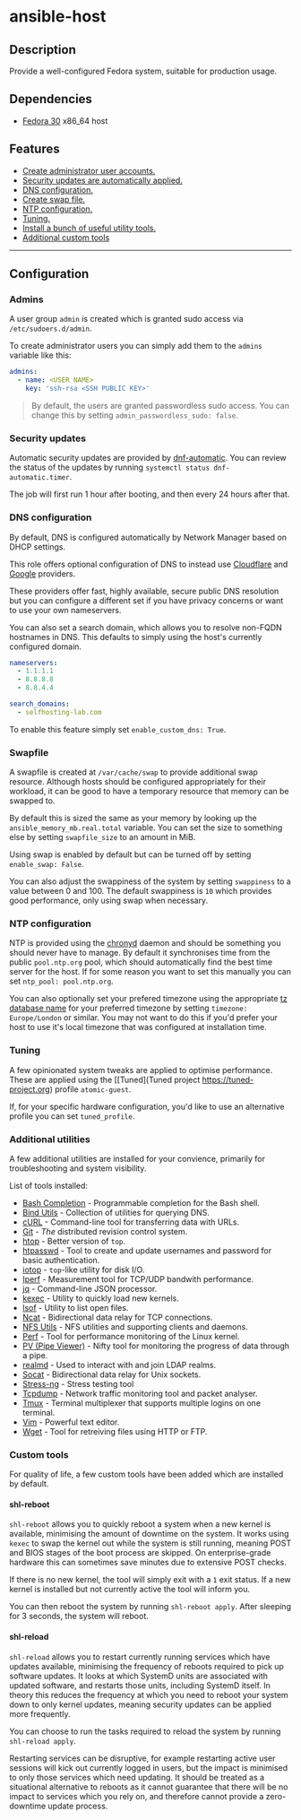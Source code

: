 # ansible-host

## Description

Provide a well-configured Fedora system, suitable for production usage.

## Dependencies

- [Fedora 30](https://getfedora.org/) x86_64 host

## Features

- [Create administrator user accounts.](#admins)
- [Security updates are automatically applied.](#security-updates)
- [DNS configuration.](#dns-configuration)
- [Create swap file.](#swapfile)
- [NTP configuration.](#ntp-configuration)
- [Tuning.](#tuning)
- [Install a bunch of useful utility tools.](#additional-utilities)
- [Additional custom tools](#custom-tools)

---

## Configuration

### Admins

A user group `admin` is created which is granted sudo access via `/etc/sudoers.d/admin`.

To create administrator users you can simply add them to the `admins` variable like this:

```yaml
admins:
  - name: <USER NAME>
    key: 'ssh-rsa <SSH PUBLIC KEY>'
```

> By default, the users are granted passwordless sudo access. You can change this by setting
> `admin_passwordless_sudo: false`.

### Security updates

Automatic security updates are provided by [dnf-automatic](https://dnf.readthedocs.io/en/latest/automatic.html). You can
review the status of the updates by running `systemctl status dnf-automatic.timer`.

The job will first run 1 hour after booting, and then every 24 hours after that.

### DNS configuration

By default, DNS is configured automatically by Network Manager based on DHCP
settings.

This role offers optional configuration of DNS to instead use
[Cloudflare](https://www.cloudflare.com/learning/dns/what-is-1.1.1.1/) and
[Google](https://developers.google.com/speed/public-dns/) providers.

These providers offer fast, highly available, secure public DNS resolution but you can configure a different set if you
have privacy concerns or want to use your own nameservers.

You can also set a search domain, which allows you to resolve non-FQDN hostnames in DNS. This defaults to simply using
the host's currently configured domain.

```yaml
nameservers:
  - 1.1.1.1
  - 8.8.8.8
  - 8.8.4.4

search_domains:
  - selfhosting-lab.com
```

To enable this feature simply set `enable_custom_dns: True`.

### Swapfile

A swapfile is created at `/var/cache/swap` to provide additional swap resource. Although hosts should be configured
appropriately for their workload, it can be good to have a temporary resource that memory can be swapped to.

By default this is sized the same as your memory by looking up the `ansible_memory_mb.real.total` variable. You can set
the size to something else by setting `swapfile_size` to an amount in MiB.

Using swap is enabled by default but can be turned off by setting `enable_swap: False`.

You can also adjust the swappiness of the system by setting `swappiness` to a value between 0 and 100. The default
swappiness is `10` which provides good performance, only using swap when necessary.

### NTP configuration

NTP is provided using the [chronyd](https://chrony.tuxfamily.org/) daemon and should be something you should never have
to manage. By default it synchronises time from the public `pool.ntp.org` pool, which should automatically find the best
time server for the host. If for some reason you want to set this manually you can set `ntp_pool: pool.ntp.org`.

You can also optionally set your prefered timezone using the appropriate
[tz database name](https://en.wikipedia.org/wiki/List_of_tz_database_time_zones) for your preferred timezone by setting
`timezone: Europe/London` or similar. You may not want to do this if you'd prefer your host to use it's local timezone
that was configured at installation time.

### Tuning

A few opinionated system tweaks are applied to optimise performance. These are applied using the [[Tuned](Tuned project
https://tuned-project.org) profile `atomic-guest`.

If, for your specific hardware configuration, you'd like to use an alternative profile you can set `tuned_profile`.

### Additional utilities

A few additional utilities are installed for your convience, primarily for troubleshooting and system visibility.

List of tools installed:

- [Bash Completion](https://github.com/scop/bash-completion) - Programmable completion for the Bash shell.
- [Bind Utils](https://apps.fedoraproject.org/packages/bind-utils/overview/) - Collection of utilities for querying DNS.
- [cURL](https://curl.haxx.se/) - Command-line tool for transferring data with URLs.
- [Git](https://git-scm.com/) - *The* distributed revision control system.
- [htop](http://hisham.hm/htop/) - Better version of `top`.
- [htpasswd](https://httpd.apache.org/docs/2.4/programs/htpasswd.html) - Tool to create and update usernames and password for basic authentication.
- [iotop](http://guichaz.free.fr/iotop/) - `top`-like utility for disk I/O.
- [Iperf](http://github.com/esnet/iperf) - Measurement tool for TCP/UDP bandwith performance.
- [jq](https://github.com/stedolan/jq) - Command-line JSON processor.
- [kexec](https://en.wikipedia.org/wiki/Kexec) - Utility to quickly load new kernels.
- [lsof](https://people.freebsd.org/~abe/) - Utility to list open files.
- [Ncat](https://nmap.org/ncat/) - Bidirectional data relay for TCP connections.
- [NFS Utils](https://apps.fedoraproject.org/packages/nfs-utils/overview/) - NFS utilities and supporting clients and daemons.
- [Perf](https://perf.wiki.kernel.org/index.php/Main_Page) - Tool for performance monitoring of the Linux kernel.
- [PV (Pipe Viewer)](http://www.ivarch.com/programs/pv.shtml) - Nifty tool for monitoring the progress of data through a pipe.
- [realmd](https://cgit.freedesktop.org/realmd/realmd/) - Used to interact with and join LDAP realms.
- [Socat](https://apps.fedoraproject.org/packages/socat/overview/) - Bidirectional data relay for Unix sockets.
- [Stress-ng](https://kernel.ubuntu.com/~cking/stress-ng/) - Stress testing tool
- [Tcpdump](http://www.tcpdump.org) - Network traffic monitoring tool and packet analyser.
- [Tmux](https://github.com/tmux/tmux) - Terminal multiplexer that supports multiple logins on one terminal.
- [Vim](http://vim.org/) - Powerful text editor.
- [Wget](http://www.gnu.org/software/wget/) - Tool for retreiving files using HTTP or FTP.

### Custom tools

For quality of life, a few custom tools have been added which are installed by default.

#### shl-reboot

`shl-reboot` allows you to quickly reboot a system when a new kernel is available, minimising the amount of downtime on
the system. It works using `kexec` to swap the kernel out while the system is still running, meaning POST and BIOS
stages of the boot process are skipped. On enterprise-grade hardware this can sometimes save minutes due to extensive
POST checks.

If there is no new kernel, the tool will simply exit with a `1` exit status. If a new kernel is installed but not
currently active the tool will inform you.

You can then reboot the system by running `shl-reboot apply`. After sleeping for 3 seconds, the system will reboot.

#### shl-reload

`shl-reload` allows you to restart currently running services which have updates available, minimising the frequency of
reboots required to pick up software updates. It looks at which SystemD units are associated with updated software, and
restarts those units, including SystemD itself. In theory this reduces the frequency at which you need to reboot your
system down to only kernel updates, meaning security updates can be applied more frequently.

You can choose to run the tasks required to reload the system by running `shl-reload apply`.

Restarting services can be disruptive, for example restarting active user sessions will kick out currently logged in
users, but the impact is minimised to only those services which need updating. It should be treated as a situational
alternative to reboots as it cannot guarantee that there will be no impact to services which you rely on, and therefore
cannot provide a zero-downtime update process.
